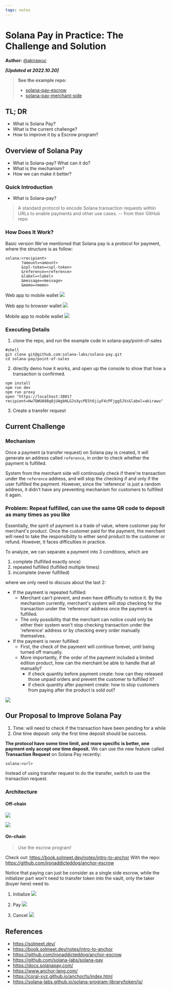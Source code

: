 ```yaml
---
tags: notes
---
```


# Solana Pay in Practice: The Challenge and Solution

**Author:** [@akirawuc](https://twitter.com/akirawuc)

***[Updated at 2022.10.20]***

> **See the example repo:**
> - [solana-pay-escrow](https://github.com/akirawuc/solana-pay-escrow)
> - [solana-pay-merchant-side](https://github.com/akirawuc/solana-pay-escrow)

## TL; DR

- What is Solana Pay?
- What is the current challenge?
- How to improve it by a Escrow program?

<!-- 
## Goal

- How to use/integrate solana pay and use it in a better way
 -->

<!-- ## Agenda

- Overview of Solana Pay
    - Purpose
    - Mechanism
    - Method: transfer request
    - Live demo
    - Best practice
- What is the current challenge?
- Our Proposal to Improve Solana Pay
    - Transaction request
    - improvement of the transfer request
        - goal set
        - implementation
 -->

## Overview of Solana Pay

- What is Solana-pay? What can it do?
- What is the mechanism?
- How we can make it better?

### Quick Introduction

- What is Solana-pay?

> A standard protocol to encode Solana transaction requests within URLs to enable payments and other use cases. -- from their GitHub repo

### How Does It Work?

Basic version
We've mentioned that Solana pay is a protocol for payment, where the structure is as follow:
```
solana:<recipient>
       ?amount=<amount>
       &spl-token=<spl-token>
       &reference=<reference>
       &label=<label>
       &message=<message>
       &memo=<memo>
```

Web app to mobile wallet
![](https://hackmd.io/_uploads/Skmk5QLbi.png)

Web app to browser wallet
![](https://hackmd.io/_uploads/HJbb5XIZo.png)

Mobile app to mobile wallet
![](https://hackmd.io/_uploads/SyDbcQI-o.png)

### Executing Details

1. clone the repo, and run the example code in solana-pay/point-of-sales
```
#shell
git clone git@github.com:solana-labs/solana-pay.git
cd solana-pay/point-of-sales
```
2. directly demo how it works, and open up the console to show that how a transaction is confirmed.
```
npm install
npm run dev
npm run proxy
open "https://localhost:3001?recipient=Hw7QWUA98q8jUAgbHLGJsXycPESt6jiyF4cPFjgg5JVc&label=akirawu"
```

3. Create a transfer request


## Current Challenge

### Mechanism

Once a payment (a transfer request) on Solana pay is created, it will generate an address called `reference`, in order to check whether the payment is fulfilled.

System from the merchant side will continously check if there're transaction under the `reference` address, and will stop the checking if and only if the user fulfilled the payment. However, since the 'reference' is just a random address, it didn't have any preventing mechanism for customers to fulfilled it again.

### Problem: Repeat fulfilled, can use the same QR code to deposit as many times as you like

Essentially, the spirit of payment is a trade of value, where customer pay for merchant's product. Once the customer paid for the payment, the merchant will need to take the responsibility to either send product to the customer or refund. However, it faces difficulties in practice.

To analyze, we can separate a payment into 3 conditions, which are
1. complete (fulfilled exactly once)
2. repeated fulfilled (fulfilled multiple times)
3. incomplete (never fulfilled)

where we only need to discuss about the last 2:

- If the payment is repeated fulfilled:
    - Merchant can't prevent, and even have difficulty to notice it. By the mechanism currently, merchant's system will stop checking for the transaction under the 'reference' address once the payment is fulfilled.
    - The only possibility that the merchant can notice could only be either their system won't stop checking transaction under the 'reference' address or by checking every order manually themselves.
- If the payment is never fulfilled:
    - First, the check of the payment will continue forever, until being turned off manually. 
    - More importantly, if the order of the payment included a limited edition product, how can the merchant be able to handle that all manually?
        - if check quantity before payment create: how can they released those unpaid orders and prevent the customer to fulfilled it?
        - if check quantity after payment create: how to stop customers from paying after the product is sold out?

![](https://hackmd.io/_uploads/rJue7n8Nj.png)


## Our Proposal to Improve Solana Pay

<!-- Q: What can be improve?
A: Repeat deduction - the protocol won't be closed after the txn is done. -->

1. Time: will need to check if the transaction have been pending for a while
2. One time deposit: only the first time deposit should be success.

**The protocol have some time limit, and more specific is better, one payment only accept one time deposit.** We can use the new feature called **Transaction Request** on Solana Pay recently: 

```
solana:<url>
```

Instead of using transfer request to do the transfer, switch to use the transaction request.

### Architecture

#### Off-chain

![](https://hackmd.io/_uploads/rysB3dUVj.png)


![](https://hackmd.io/_uploads/rJYjghAXo.png)

#### On-chain

> Use the escrow program!

Check out: https://book.solmeet.dev/notes/intro-to-anchor
With the repo: https://github.com/ironaddicteddog/anchor-escrow

Notice that paying can just be consider as a single side escrow, while the initializer part won't need to transfer token into the vault, only the taker (buyer here) need to.

1. Initialize
![](https://hackmd.io/_uploads/S1srkgk4o.png)


2. Pay
![](https://hackmd.io/_uploads/B1-_1lyNs.png)


3. Cancel
![](https://hackmd.io/_uploads/rJ3tyeyVj.png)

<!-- ## Part 1: Implement `solana-pay-escrow` (WIP)

#### What is the problem with transfer?

#### Code: What's the different between escrow and solana-pay-escrow (the program here)

1. Initialize
```
```

2. Pay
```
```

3. Cancel
```
```

---

## Part 2: Implement `solana-pay-merchant-side` (WIP)

### Overview of the overall architecture

![](https://hackmd.io/_uploads/rkrcicpXj.png)


 -->

## References

- https://solmeet.dev/
- https://book.solmeet.dev/notes/intro-to-anchor
- https://github.com/ironaddicteddog/anchor-escrow
- https://github.com/solana-labs/solana-pay
- https://docs.solanapay.com/
- https://www.anchor-lang.com/
- https://coral-xyz.github.io/anchor/ts/index.html
- https://solana-labs.github.io/solana-program-library/token/js/
